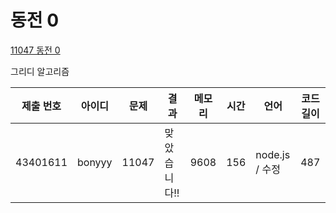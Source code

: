# 동전 0

[11047 동전 0](https://www.acmicpc.net/problem/11047)

그리디 알고리즘

| 제출 번호 | 아이디 | 문제  | 결과         | 메모리 | 시간 | 언어           | 코드 길이 |
| --------- | ------ | ----- | ------------ | ------ | ---- | -------------- | --------- |
| 43401611  | bonyyy | 11047 | 맞았습니다!! | 9608   | 156  | node.js / 수정 | 487       |
